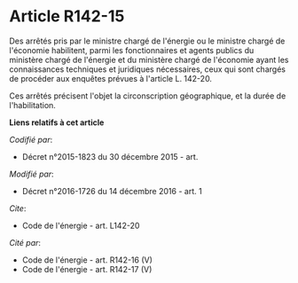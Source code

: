 # Article R142-15

Des arrêtés pris par le ministre chargé de l'énergie ou le ministre chargé de l'économie habilitent, parmi les fonctionnaires
et agents publics du ministère chargé de l'énergie et du ministère chargé de l'économie ayant les connaissances techniques et
juridiques nécessaires, ceux qui sont chargés de procéder aux enquêtes prévues à l'article L. 142-20.

Ces arrêtés précisent l'objet la circonscription géographique, et la durée de l'habilitation.

**Liens relatifs à cet article**

_Codifié par_:

  - Décret n°2015-1823 du 30 décembre 2015 - art.

_Modifié par_:

  - Décret n°2016-1726 du 14 décembre 2016 - art. 1

_Cite_:

  - Code de l'énergie - art. L142-20

_Cité par_:

  - Code de l'énergie - art. R142-16 (V)
  - Code de l'énergie - art. R142-17 (V)
